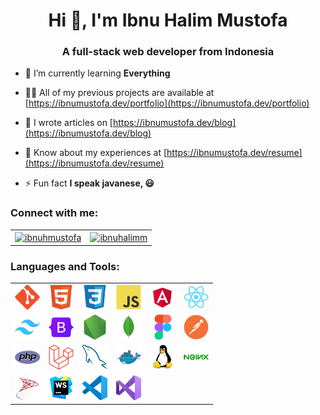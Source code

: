 
<h1 align="center">Hi 👋, I'm Ibnu Halim Mustofa</h1>
<h3 align="center">A full-stack web developer from Indonesia</h3>

- 🌱 I’m currently learning **Everything**

- 👨‍💻 All of my previous projects are available at [https://ibnumustofa.dev/portfolio](https://ibnumustofa.dev/portfolio)

- 📝 I wrote articles on [https://ibnumustofa.dev/blog](https://ibnumustofa.dev/blog)

- 📄 Know about my experiences at [https://ibnumustofa.dev/resume](https://ibnumustofa.dev/resume)

- ⚡ Fun fact **I speak javanese, 😃**


<h3 align="left">Connect with me:</h3>

<table>
  <tbody>
    <tr>
      <td>
        <a href="https://twitter.com/ibnuhmustofa" target="blank">
          <img align="center" src="https://raw.githubusercontent.com/rahuldkjain/github-profile-readme-generator/master/src/images/icons/Social/twitter.svg" alt="ibnuhmustofa" height="30" width="40" />
        </a>
      </td>
      <td>
        <a href="https://linkedin.com/in/ibnuhalimm" target="blank">
          <img align="center" src="https://raw.githubusercontent.com/rahuldkjain/github-profile-readme-generator/master/src/images/icons/Social/linked-in-alt.svg" alt="ibnuhalimm" height="30" width="40" />
        </a>
      </td>
    </tr>
  </tbody>
</table>


<h3 align="left">Languages and Tools:</h3>

<table>
  <tbody>
    <tr>
      <td>
        <a href="https://git-scm.com/" target="_blank">
          <img src="https://raw.githubusercontent.com/devicons/devicon/develop/icons/git/git-original.svg" alt="git" width="40" height="auto"/>
        </a>
      </td>
      <td>
        <a href="https://www.w3.org/html/" target="_blank">
          <img src="https://raw.githubusercontent.com/devicons/devicon/develop/icons/html5/html5-original.svg" alt="html5" width="40" height="auto"/>
        </a>
      </td>
      <td>
        <a href="https://www.w3schools.com/css/" target="_blank">
          <img src="https://raw.githubusercontent.com/devicons/devicon/develop/icons/css3/css3-original.svg" alt="css3" width="40" height="auto"/>
        </a>  
      </td>
      <td>
        <a href="https://developer.mozilla.org/en-US/docs/Web/JavaScript" target="_blank">
          <img src="https://raw.githubusercontent.com/devicons/devicon/develop/icons/javascript/javascript-original.svg" alt="javascript" width="40" height="auto"/>
        </a>
      </td>
      <td>
        <a href="https://angular.io" target="_blank">
          <img src="https://raw.githubusercontent.com/devicons/devicon/develop/icons/angular/angular-original.svg" alt="Angular" width="40" height="auto"/>
        </a>
      </td>
      <td>
        <a href="https://reactjs.org/" target="_blank">
          <img src="https://raw.githubusercontent.com/devicons/devicon/develop/icons/react/react-original.svg" alt="react" width="40" height="auto"/>
        </a>
      </td>
    </tr>
    <tr>
      <td>
        <a href="https://tailwindcss.com/" target="_blank">
          <img src="https://raw.githubusercontent.com/devicons/devicon/develop/icons/tailwindcss/tailwindcss-original.svg" alt="tailwind" width="40" height="auto"/>
        </a>
      </td>
      <td>
        <a href="https://getbootstrap.com" target="_blank">
          <img src="https://raw.githubusercontent.com/devicons/devicon/develop/icons/bootstrap/bootstrap-original.svg" alt="bootstrap" width="40" height="auto"/>
        </a>     
      </td>
      <td>
        <a href="https://nodejs.org" target="_blank">
          <img src="https://raw.githubusercontent.com/devicons/devicon/develop/icons/nodejs/nodejs-original.svg" alt="NodeJS" width="40" height="auto"/>
        </a>
      </td>
      <td>
        <a href="https://mongodb.com" target="_blank">
          <img src="https://raw.githubusercontent.com/devicons/devicon/develop/icons/mongodb/mongodb-original.svg" alt="mongodb" width="40" height="auto"/>
        </a>
      </td>
      <td>
        <a href="https://www.figma.com/" target="_blank">
          <img src="https://raw.githubusercontent.com/devicons/devicon/develop/icons/figma/figma-original.svg" alt="figma" width="40" height="auto"/>
        </a>
      </td>
      <td>
        <a href="https://postman.com" target="_blank">
          <img src="https://raw.githubusercontent.com/devicons/devicon/develop/icons/postman/postman-original.svg" alt="postman" width="40" height="auto"/>
        </a>
      </td>
    </tr>
    <tr>
      <td>
        <a href="https://www.php.net" target="_blank">
          <img src="https://raw.githubusercontent.com/devicons/devicon/develop/icons/php/php-original.svg" alt="php" width="40" height="auto"/>
        </a>
      </td>
      <td>
        <a href="https://laravel.com/" target="_blank">
          <img src="https://raw.githubusercontent.com/devicons/devicon/develop/icons/laravel/laravel-original.svg" alt="laravel" width="40" height="auto"/>
        </a>
      </td>
      <td>
        <a href="https://www.mysql.com/" target="_blank">
          <img src="https://raw.githubusercontent.com/devicons/devicon/develop/icons/mysql/mysql-original.svg" alt="mysql" width="40" height="auto"/>
        </a>
      </td>
      <td>
        <a href="https://www.docker.com/" target="_blank">
          <img src="https://raw.githubusercontent.com/devicons/devicon/develop/icons/docker/docker-original.svg" alt="docker" width="40" height="auto"/>
        </a>
      </td>
      <td>
        <a href="https://www.linux.org/" target="_blank">
          <img src="https://raw.githubusercontent.com/devicons/devicon/master/icons/linux/linux-original.svg" alt="linux" width="40" height="auto"/>
        </a>
      </td>
      <td>
        <a href="https://www.nginx.com" target="_blank">
          <img src="https://raw.githubusercontent.com/devicons/devicon/master/icons/nginx/nginx-original.svg" alt="nginx" width="40" height="auto"/>
        </a>
      </td>
    </tr>
    <tr>
      <td>
        <a href="https://www.microsoft.com/en-us/sql-server" target="_blank">
          <img src="https://raw.githubusercontent.com/devicons/devicon/develop/icons/microsoftsqlserver/microsoftsqlserver-original.svg" alt="SQL Server" width="40" height="auto"/>
        </a>
      </td>
      <td>
        <a href="https://www.jetbrains.com/webstorm" target="_blank">
          <img src="https://raw.githubusercontent.com/devicons/devicon/develop/icons/webstorm/webstorm-original.svg" alt="Webstorm" width="40" height="auto"/>
        </a>
      </td>
      <td>
        <a href="https://code.visualstudio.com" target="_blank">
          <img src="https://raw.githubusercontent.com/devicons/devicon/develop/icons/vscode/vscode-original.svg" alt="VSCode" width="40" height="auto"/>
        </a>
      </td>
      <td>
        <a href="https://visualstudio.microsoft.com" target="_blank">
          <img src="https://raw.githubusercontent.com/devicons/devicon/develop/icons/visualstudio/visualstudio-original.svg" alt="Visual Studio" width="40" height="auto"/>
        </a>
      </td>
    </tr>
  </tbody>
</table>
